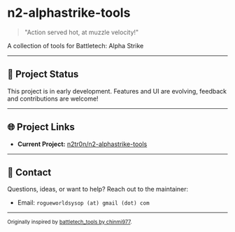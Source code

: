 # n2-alphastrike-tools

> "Action served hot, at muzzle velocity!"

A collection of tools for Battletech: Alpha Strike

---

## 🚀 Project Status
This project is in early development. Features and UI are evolving, feedback and contributions are welcome!

---

## 🌐 Project Links
- **Current Project:** [n2tr0n/n2-alphastrike-tools](https://github.com/n2tr0n/n2-alphastrike-tools)

---

## 🤝 Contact
Questions, ideas, or want to help? Reach out to the maintainer:
- Email: `rogueworldsysop (at) gmail (dot) com`

---

<sub>Originally inspired by [battletech_tools by chinmi977](https://github.com/chinmi977/battletech_tools).</sub>
